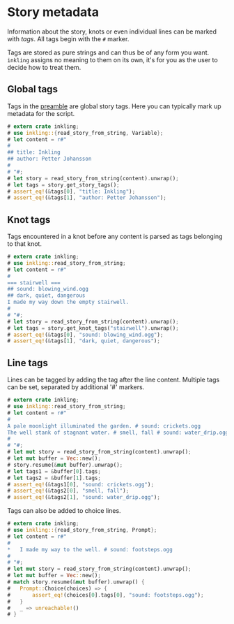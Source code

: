 # Story metadata

Information about the story, knots or even individual lines can be marked with *tags*. All tags
begin with the `#` marker.

Tags are stored as pure strings and can thus be of any form you want. `inkling` assigns no
meaning to them on its own, it's for you as the user to decide how to treat them.

## Global tags

Tags in the [preamble](structure.md#preamble) are global story tags. Here you can typically mark up metadata for the script.

```rust
# extern crate inkling;
# use inkling::{read_story_from_string, Variable};
# let content = r#"
#
## title: Inkling
## author: Petter Johansson
#
# "#;
# let story = read_story_from_string(content).unwrap();
# let tags = story.get_story_tags();
# assert_eq!(&tags[0], "title: Inkling");
# assert_eq!(&tags[1], "author: Petter Johansson");
```

## Knot tags

Tags encountered in a knot before any content is parsed as tags belonging to that knot.

```rust
# extern crate inkling;
# use inkling::read_story_from_string;
# let content = r#"
#
=== stairwell ===
## sound: blowing_wind.ogg
## dark, quiet, dangerous
I made my way down the empty stairwell.
#
# "#;
# let story = read_story_from_string(content).unwrap();
# let tags = story.get_knot_tags("stairwell").unwrap();
# assert_eq!(&tags[0], "sound: blowing_wind.ogg");
# assert_eq!(&tags[1], "dark, quiet, dangerous");
```

## Line tags

Lines can be tagged by adding the tag after the line content. Multiple tags can
be set, separated by additional '#' markers.

```rust
# extern crate inkling;
# use inkling::read_story_from_string;
# let content = r#"
#
A pale moonlight illuminated the garden. # sound: crickets.ogg
The well stank of stagnant water. # smell, fall # sound: water_drip.ogg
#
# "#;
# let mut story = read_story_from_string(content).unwrap();
# let mut buffer = Vec::new();
# story.resume(&mut buffer).unwrap();
# let tags1 = &buffer[0].tags;
# let tags2 = &buffer[1].tags;
# assert_eq!(&tags1[0], "sound: crickets.ogg");
# assert_eq!(&tags2[0], "smell, fall");
# assert_eq!(&tags2[1], "sound: water_drip.ogg");
```

Tags can also be added to choice lines.

```rust
# extern crate inkling;
# use inkling::{read_story_from_string, Prompt};
# let content = r#"
#
*   I made my way to the well. # sound: footsteps.ogg
#
# "#;
# let mut story = read_story_from_string(content).unwrap();
# let mut buffer = Vec::new();
# match story.resume(&mut buffer).unwrap() {
#   Prompt::Choice(choices) => {
#       assert_eq!(choices[0].tags[0], "sound: footsteps.ogg");
#   }
#   _ => unreachable!()
# }
```
